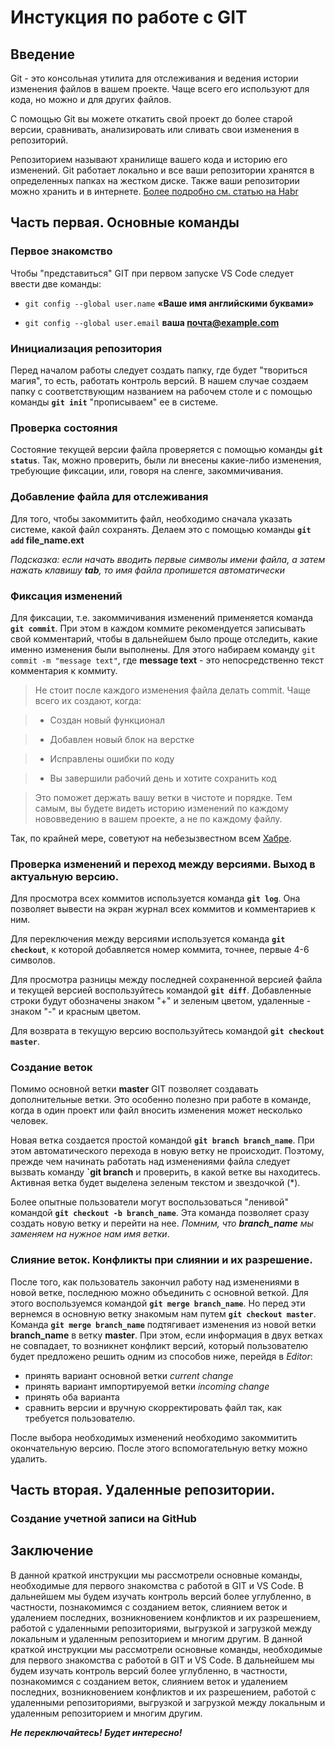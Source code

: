 # Инстукция по работе с GIT

## Введение

Git - это консольная утилита для отслеживания и ведения истории изменения файлов в вашем проекте. Чаще всего его используют для кода, но можно и для других файлов.

С помощью Git вы можете откатить свой проект до более старой версии, сравнивать, анализировать или сливать свои изменения в репозиторий.

Репозиторием называют хранилище вашего кода и историю его изменений. Git работает локально и все ваши репозитории хранятся в определенных папках на жестком диске. Также ваши репозитории можно хранить и в интернете.
[Более подробно см. статью на Habr](https://habr.com/ru/articles/541258/)


## Часть первая. Основные команды

### Первое знакомство

Чтобы "представиться" GIT при первом запуске VS Code следует ввести две команды:

* `git config --global user.name`  **«Ваше имя английскими буквами»**

* `git config --global user.email` **ваша почта@example.com**

### Инициализация репозитория

Перед началом работы следует создать папку, где будет "твориться магия", то есть, работать контроль версий. В нашем случае создаем папку с соответствующим названием на рабочем столе и с помощью команды **`git init`** "прописываем" ее в системе. 

### Проверка состояния

Состояние текущей версии файла проверяется с помощью команды **`git status`**. Так, можно проверить, были ли внесены какие-либо изменения, требующие фиксации, или, говоря на сленге, закоммичивания.

### Добавление файла для отслеживания

Для того, чтобы закоммитить файл, необходимо сначала указать системе, какой файл сохранять. Делаем это с помощью команды **`git add`  file_name.ext**

*Подсказка: если начать вводить первые символы имени файла, а затем нажать клавишу __tab__, то имя файла пропишется автоматически*

### Фиксация изменений

Для фиксации, т.е. закоммичивания изменений применяется команда **`git commit`**. При этом в каждом коммите рекомендуется записывать свой комментарий, чтобы в дальнейшем было проще отследить, какие именно изменения были выполнены. Для этого набираем команду `git commit -m "message text"`, где **message text** - это непосредственно текст комментария к коммиту. 

> Не стоит после каждого изменения файла делать commit. Чаще всего их создают, когда:

> * Создан новый функционал

> * Добавлен новый блок на верстке

> * Исправлены ошибки по коду

> * Вы завершили рабочий день и хотите сохранить код

> Это поможет держать вашу ветки в чистоте и порядке. Тем самым, вы будете видеть историю изменений по каждому нововведению в вашем проекте, а не по каждому файлу.

Так, по крайней мере, советуют на небезызвестном всем [Хабре](https://habr.com/ru/articles/541258/).


### Проверка изменений и переход между версиями. Выход в актуальную версию.

Для просмотра всех коммитов используется команда **`git log`**. Она позволяет вывести на экран журнал всех коммитов и комментариев к ним. 

Для переключения между версиями используется команда **`git checkout`**, к которой добавляется номер коммита, точнее, первые 4-6 символов. 

Для просмотра разницы между последней сохраненной версией файла и текущей версией воспользуйтесь командой **`git diff`**. Добавленные строки будут обозначены знаком "+" и зеленым цветом, удаленные - знаком "-" и красным цветом. 

Для возврата в текущую версию воспользуйтесь командой **`git checkout master`**.

### Создание веток

Помимо основной ветки **master** GIT позволяет создавать дополнительные ветки. Это особенно полезно при работе в команде, когда в один проект или файл вносить изменения может несколько человек. 

Новая ветка создается простой командой **`git branch branch_name`**. При этом автоматического перехода в новую ветку не происходит. Поэтому, прежде чем начинать работать над изменениями файла следует вызвать команду **`git branch** и проверить, в какой ветке вы находитесь. Активная ветка будет выделена зеленым текстом и звездочкой (*).

Более опытные пользователи могут воспользоваться "ленивой" командой **`git checkout -b branch_name`**. Эта команда позволяет сразу создать новую ветку и перейти на нее.
*Помним, что __branch_name__ мы заменяем на нужное нам имя ветки*.

### Слияние веток. Конфликты при слиянии и их разрешение.

После того, как пользователь закончил работу над изменениями в новой ветке, последнюю можно объединить с основной веткой. Для этого воспользуемся командой **`git merge branch_name`**. Но перед эти вернемся в основную ветку знакомым нам путем **`git checkout master`**. Команда **`git merge branch_name`** подтягивает изменения из новой ветки **branch_name** в ветку **master**. При этом, если информация в двух ветках не совпадает, то возникнет конфликт версий, который пользователю будет предложено решить одним из способов ниже, перейдя в *Editor*:
* принять вариант основной ветки *current change*
* принять вариант импортируемой ветки *incoming change*
* принять оба варианта
* сравнить версии и вручную скорректировать файл так, как требуется пользователю.

После выбора необходимых изменений необходимо закоммитить окончательную версию. После этого вспомогательную ветку можно удалить.

## Часть вторая. Удаленные репозитории.

### Создание учетной записи на __GitHub__

## Заключение

В данной краткой инструкции мы рассмотрели основные команды, необходимые для первого знакомства с работой в GIT и VS Code. В дальнейшем  мы будем изучать контроль версий более углубленно, в частности, познакомимся с созданием веток, слиянием веток и удалением последних, возникновением конфликтов и их разрешением, работой с удаленными репозиториями, выгрузкой и загрузкой между локальным и удаленным репозиторием и многим другим.
В данной краткой инструкции мы рассмотрели основные команды, необходимые для первого знакомства с работой в GIT и VS Code. В дальнейшем  мы будем изучать контроль версий более углубленно, в частности, познакомимся с созданием веток, слиянием веток и удалением последних, возникновением конфликтов и их разрешением, работой с удаленными репозиториями, выгрузкой и загрузкой между локальным и удаленным репозиторием и многим другим.

***Не переключайтесь! Будет интересно!***
